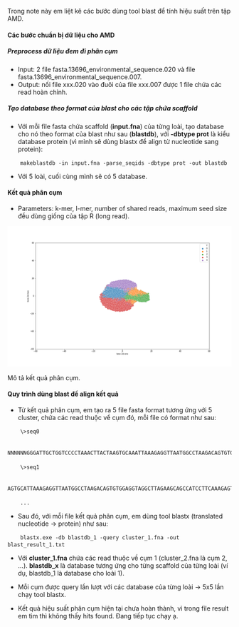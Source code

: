 Trong note này em liệt kê các bước dùng tool blast để tính hiệu suất trên tập AMD.

#### Các bước chuẩn bị dữ liệu cho AMD
##### Preprocess dữ liệu đem đi phân cụm
- Input: 2 file fasta.13696_environmental_sequence.020 và file fasta.13696_environmental_sequence.007.
- Output: nối file xxx.020 vào đuôi của file xxx.007 được 1 file chứa các read hoàn chỉnh.

##### Tạo database theo format của blast cho các tập chứa scaffold
- Với mỗi file fasta chứa scaffold (**input.fna**) của từng loài, tạo database cho nó theo format của blast như sau (**blastdb**), với **-dbtype prot** là kiểu database protein (vì mình sẽ dùng blastx để align từ nucleotide sang protein):

```
    makeblastdb -in input.fna -parse_seqids -dbtype prot -out blastdb
```

- Với 5 loài, cuối cùng mình sẽ có 5 database.

#### Kết quả phân cụm

- Parameters: k-mer, l-mer, number of shared reads, maximum seed size đều dùng giống của tập R (long read).

<img width="900" alt="Clustering result" src="img/pred-seed-latent-fasta.13696_environmental_sequence.png">

Mô tả kết quả phân cụm.

#### Quy trình dùng blast để align kết quả

- Từ kết quả phân cụm, em tạo ra 5 file fasta format tương ứng với 5 cluster, chứa các read thuộc về cụm đó, mỗi file có format như sau:

```
    \>seq0

    NNNNNNGGGATTGCTGGTCCCCTAAACTTACTAAGTGCAAATTAAAGAGGTTAATGGCCTAAGACAGTGTGGAGGTAGGCT

    \>seq1

    AGTGCATTAAAGAGGTTAATGGCCTAAGACAGTGTGGAGGTAGGCTTAGAAGCAGCCATCCTTCAAAGAGTGCGTAACAGC

    ...

```
- Sau đó, với mỗi file kết quả phân cụm, em dùng tool blastx (translated nucleotide -> protein) như sau:

```
    blastx.exe -db blastdb_1 -query cluster_1.fna -out blast_result_1.txt
```

- Với **cluster_1.fna** chứa các read thuộc về cụm 1 (cluster_2.fna là cụm 2, ...). **blastdb_x** là database tương ứng cho từng scaffold của từng loài (ví dụ, blastdb_1 là database cho loài 1).


- Mỗi cụm được query lần lượt với các database của từng loài -> 5x5 lần chạy tool blastx.

- Kết quả hiệu suất phân cụm hiện tại chưa hoàn thành, vì trong file result em tìm thì không thấy hits found. Đang tiếp tục chạy ạ.